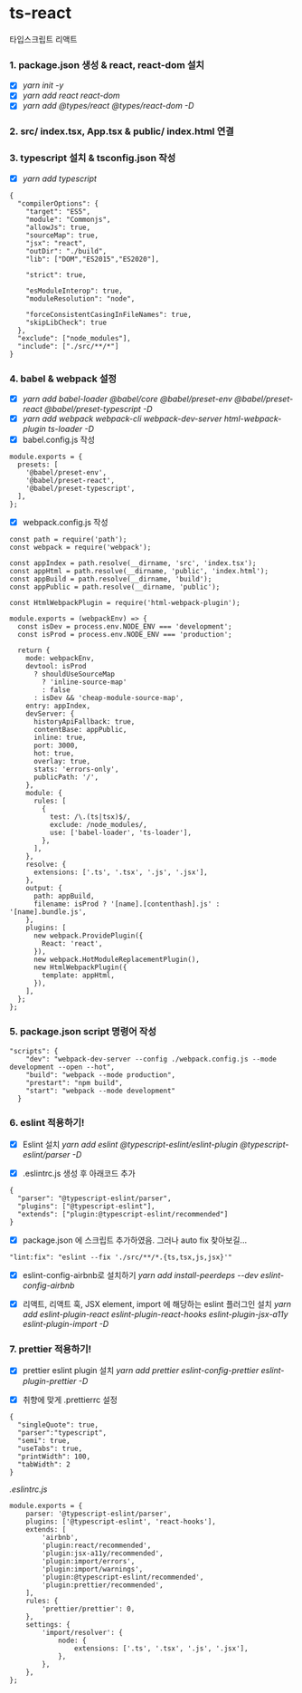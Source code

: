 # ts-react

타입스크립트 리액트

### 1. package.json 생성 & react, react-dom 설치

- [x] _yarn init -y_
- [x] _yarn add react react-dom_
- [x] _yarn add @types/react @types/react-dom -D_

### 2. src/ index.tsx, App.tsx & public/ index.html 연결

### 3. typescript 설치 & tsconfig.json 작성

- [x] _yarn add typescript_

```
{
  "compilerOptions": {
    "target": "ES5",
    "module": "Commonjs",
    "allowJs": true,
    "sourceMap": true,
    "jsx": "react",
    "outDir": "./build",
    "lib": ["DOM","ES2015","ES2020"],

    "strict": true,

    "esModuleInterop": true,
    "moduleResolution": "node",

    "forceConsistentCasingInFileNames": true,
    "skipLibCheck": true
  },
  "exclude": ["node_modules"],
  "include": ["./src/**/*"]
}
```

### 4. babel & webpack 설정

- [x] _yarn add babel-loader @babel/core @babel/preset-env @babel/preset-react @babel/preset-typescript -D_
- [x] _yarn add webpack webpack-cli webpack-dev-server html-webpack-plugin ts-loader -D_
- [x] babel.config.js 작성

```
module.exports = {
  presets: [
    '@babel/preset-env',
    '@babel/preset-react',
    '@babel/preset-typescript',
  ],
};
```

- [x] webpack.config.js 작성

```
const path = require('path');
const webpack = require('webpack');

const appIndex = path.resolve(__dirname, 'src', 'index.tsx');
const appHtml = path.resolve(__dirname, 'public', 'index.html');
const appBuild = path.resolve(__dirname, 'build');
const appPublic = path.resolve(__dirname, 'public');

const HtmlWebpackPlugin = require('html-webpack-plugin');

module.exports = (webpackEnv) => {
  const isDev = process.env.NODE_ENV === 'development';
  const isProd = process.env.NODE_ENV === 'production';

  return {
    mode: webpackEnv,
    devtool: isProd
      ? shouldUseSourceMap
        ? 'inline-source-map'
        : false
      : isDev && 'cheap-module-source-map',
    entry: appIndex,
    devServer: {
      historyApiFallback: true,
      contentBase: appPublic,
      inline: true,
      port: 3000,
      hot: true,
      overlay: true,
      stats: 'errors-only',
      publicPath: '/',
    },
    module: {
      rules: [
        {
          test: /\.(ts|tsx)$/,
          exclude: /node_modules/,
          use: ['babel-loader', 'ts-loader'],
        },
      ],
    },
    resolve: {
      extensions: ['.ts', '.tsx', '.js', '.jsx'],
    },
    output: {
      path: appBuild,
      filename: isProd ? '[name].[contenthash].js' : '[name].bundle.js',
    },
    plugins: [
      new webpack.ProvidePlugin({
        React: 'react',
      }),
      new webpack.HotModuleReplacementPlugin(),
      new HtmlWebpackPlugin({
        template: appHtml,
      }),
    ],
  };
};

```

### 5. package.json script 명령어 작성

```
"scripts": {
    "dev": "webpack-dev-server --config ./webpack.config.js --mode development --open --hot",
    "build": "webpack --mode production",
    "prestart": "npm build",
    "start": "webpack --mode development"
  }
```

### 6. eslint 적용하기!

- [x] Eslint 설치 _yarn add eslint @typescript-eslint/eslint-plugin @typescript-eslint/parser -D_

- [x] .eslintrc.js 생성 후 아래코드 추가

```
{
  "parser": "@typescript-eslint/parser",
  "plugins": ["@typescript-eslint"],
  "extends": ["plugin:@typescript-eslint/recommended"]
}
```

- [x] package.json 에 스크립트 추가하였음. 그러나 auto fix 찾아보길...

```
"lint:fix": "eslint --fix './src/**/*.{ts,tsx,js,jsx}'"
```

- [x] eslint-config-airbnb로 설치하기 _yarn add install-peerdeps --dev eslint-config-airbnb_


- [x] 리액트, 리액트 훅, JSX element, import 에 해당하는 eslint 플러그인 설치 _yarn add eslint-plugin-react eslint-plugin-react-hooks eslint-plugin-jsx-a11y eslint-plugin-import -D_

### 7. prettier 적용하기!

- [x] prettier eslint plugin 설치 _yarn add prettier eslint-config-prettier eslint-plugin-prettier -D_

- [x] 취향에 맞게 .prettierrc 설정
```
{
  "singleQuote": true,
  "parser":"typescript",
  "semi": true,
  "useTabs": true,
  "printWidth": 100,
  "tabWidth": 2
}
```

_.eslintrc.js_
```
module.exports = {
	parser: '@typescript-eslint/parser',
	plugins: ['@typescript-eslint', 'react-hooks'],
	extends: [
		'airbnb',
		'plugin:react/recommended',
		'plugin:jsx-a11y/recommended',
		'plugin:import/errors',
		'plugin:import/warnings',
		'plugin:@typescript-eslint/recommended',
		'plugin:prettier/recommended',
	],
	rules: {
		'prettier/prettier': 0,
	},
	settings: {
		'import/resolver': {
			node: {
				extensions: ['.ts', '.tsx', '.js', '.jsx'],
			},
		},
	},
};
```
